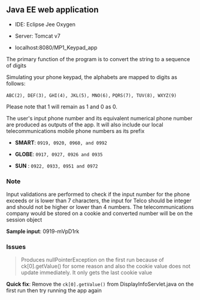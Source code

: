 

## Java EE web application

+ IDE: Eclipse Jee Oxygen

+ Server: Tomcat v7
+ localhost:8080/MP1_Keypad_app

The primary function of the program is to convert the string to a sequence of digits

Simulating your phone keypad, the alphabets are mapped to digits as follows: 

`ABC(2), DEF(3), GHI(4), JKL(5), MNO(6),`
`PQRS(7), TUV(8), WXYZ(9)`

Please note that 1 will remain as 1 and 0 as 0.


The user's input phone number and its equivalent numerical phone number are produced as outputs of the app. It will also include our local 
telecommunications mobile phone numbers as its prefix

- **SMART**: `0919, 0920, 0960, and 0992`

- **GLOBE**: `0917, 0927, 0926 and 0935` 

- **SUN** : `0922, 0933, 0951 and 0972`


### Note

Input validations are performed to check if the input number for 
the phone exceeds or is lower than 7 characters, the input for Telco 
should be integer and should not be higher or lower than 4 numbers. The 
telecommunications company would be stored on a cookie and converted 
number will be on the session object

**Sample input**: 0919-mVpD1rk

### Issues

> Produces nullPointerException on the first run because of 
> ck[0].getValue() for some reason and also the cookie value does not 
> update immediately. It only gets the last cookie value

**Quick fix**: Remove the `ck[0].getValue()` from DisplayInfoServlet.java on 
the first run then try running the app again
